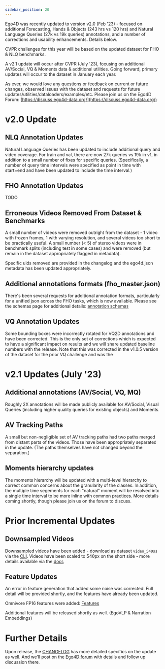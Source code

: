 ```yaml
---
sidebar_position: 20
---
```


Ego4D was recently updated to version v2.0 (Feb '23) - focused on additional Forecasting, Hands & Objects (243 hrs vs 120 hrs) and Natural Language Queries (27k vs 19k queries) annotations, and a number of corrections and usability enhancements.  Details below.

CVPR challenges for this year will be based on the updated dataset for FHO & NLQ benchmarks.

A v2.1 update will occur after CVPR (July '23), focusing on additional AV/Social, VQ & Moments data & additional utilities.  Going forward, primary updates will occur to the dataset in January each year.

As ever, we would love any questions or feedback on current or future changes, observed issues with the dataset and requests for future updates/utilities/dataloaders/examples/etc.  Please join us on the Ego4D Forum: [https://discuss.ego4d-data.org/](https://discuss.ego4d-data.org/)

# v2.0 Update

## NLQ Annotation Updates

Natural Language Queries has been updated to include additional query and video coverage.  For train and val, there are now 27k queries vs 19k in v1, in addition to a small number of fixes for specific queries.  (Specifically, a number of query time intervals were specified as point in time with start=end and have been updated to include the time interval.)  

## FHO Annotation Updates

TODO

## Erroneous Videos Removed From Dataset & Benchmarks

A small number of videos were removed outright from the dataset - 1 video with frozen frames, 1 with varying resolution, and several videos too short to be practically useful.  A small number (< 5) of stereo videos were in benchmark splits (including test in some cases) and were removed (but remain in the dataset appropriately flagged in metadata).  

Specific uids removed are provided in the changelog and the ego4d.json metadata has been updated appropriately.

## Additional annotations formats (fho_master.json)

There's been several requests for additional annotation formats, particularly for a unified json across the FHO tasks, which is now available. Please see the schemas page for additional details: [annotation schemas](./data/annotations-schemas.md)

## VQ Annotation Updates

Some bounding boxes were incorrectly rotated for VQ2D annotations and have been corrected.  This is the only set of corrections which is expected to have a significant impact on results and we will share updated baseline numbers with the release.  Note that this was corrected in the v1.0.5 version of the dataset for the prior VQ challenge and was the 

# v2.1 Updates (July '23)

## Additional annotations (AV/Social, VQ, MQ)

Roughly 2X annotations will be made publicly available for AV/Social, Visual Queries (including higher quality queries for existing objects) and Moments.

## AV Tracking Paths

A small but non-negligible set of AV tracking paths had two paths merged from distant parts of the videos.  Those have been appropriately separated in the update.  (The paths themselves have not changed beyond the separation.)

## Moments hierarchy updates

The moments hierarchy will be updated with a multi-level hierarchy to correct common concerns about the granularity of the classes.  In addition, the multiple time segements for each "natural" moment will be resolved into a single time interval to be more inline with common practices.  More details coming shortly, though please join us on the forum to discuss. 

# Prior Incremental Updates

## Downsampled Videos

Downsampled videos have been added - download as dataset `video_540ss` via the [CLI](https://github.com/facebookresearch/Ego4d/blob/main/ego4d/cli/README.md).  Videos have been scaled to 540px on the short side - more details available via the [docs](./videos.md)

## Feature Updates

An error in feature generation that added some noise was corrected.  Full detail will be provided shortly, and the features have already been updated.

Omnivore FP16 features were added: [Features](https://ego4d-data.org/docs/data/features/)

Additional features will be released shortly as well.  (EgoVLP & Narration Embeddings)

# Further Details

Upon release, the [CHANGELOG](https://github.com/facebookresearch/Ego4d/blob/main/CHANGELOG) has more detailed specifics on the update as well.  And we'll post on the [Ego4D forum](https://discuss.ego4d-data.org/) with details and follow up discussion there.